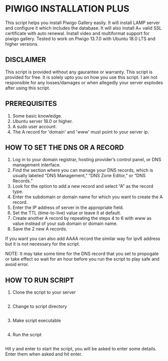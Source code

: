 # PIWIGO INSTALLATION PLUS

This script helps you install Piwigo Gallery easily. It will install LAMP server and configure it which
includes the database.
It will also install A+ valid SSL certificate with auto renewal.
Install video and multiformat support for piwigo gallery.
Tested to work on Piwigo 13.7.0 with Ubuntu 18.0 LTS and higher versions.

## DISCLAIMER

This script is provided without any gaurantee or warranty. This script is provided for free. It is solely
upto you on how you use this script. I am not responsible for any losses/damages or when allegedly your 
server explodes after using this script.

## PREREQUISITES

1. Some basic knowledge. 
2. Ubuntu server 18.0 or higher. 
3. A sudo user account.
4. The A record for 'domain' and 'www' must point to your server ip.

## HOW TO SET THE DNS OR A RECORD

1. Log in to your domain registrar, hosting provider’s control panel, or DNS management interface.
2. Find the section where you can manage your DNS records, which is usually labeled “DNS Management,” “DNS Zone Editor,” or “DNS Records.”
3. Look for the option to add a new record and select “A” as the record type.
4. Enter the subdomain or domain name for which you want to create the A record.
5. Enter the IP address of server in the appropriate field.
6. Set the TTL (time-to-live) value or leave it at default.
7. Create another A record by repeating the steps 4 to 6 with www as value instead of your sub domain or domain name.
8. Save the 2 new A records.

If you want you can also add AAAA record the similar way for ipv6 address but it is not necessary for the script.

NOTE: It may take some time for the DNS record that you set to propogate or take effect so wait for an hour before you run the script to play safe and avoid error. 

## HOW TO RUN SCRIPT

1. Clone the script to your server
   ```git clone https://github.com/Heiminda/piwigo-plus.git
   ```
3. Change to script directory
   ```cd piwigo-plus
   ```
5. Make script executable
   ```sudo chmod +x p-plus.sh
   ```
7. Run the script
   ```./p-plus.sh
   ```

Hit y and enter to start the script, you will be asked to enter some details. Enter them when asked and hit enter.

 
